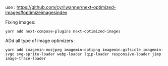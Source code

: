 

use : https://github.com/cyrilwanner/next-optimized-images#optimizeimagesindev



Fixing images: 

```
yarn add next-compose-plugins next-optimized-images
```



ADd all type of image optimizers : 

```
yarn add imagemin-mozjpeg imagemin-optipng imagemin-gifsicle imagemin-svgo svg-sprite-loader webp-loader lqip-loader responsive-loader jimp image-trace-loader
```

